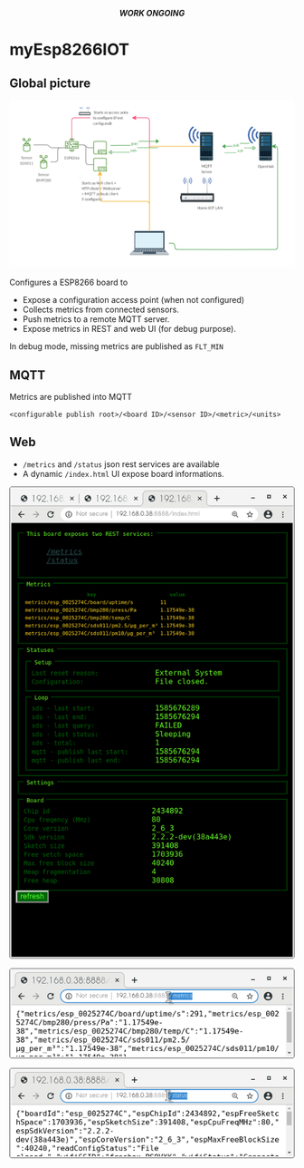 
<em><center>__WORK ONGOING__</center></em>

# myEsp8266IOT #
## Global picture ##

![global picture image](./doc/globalpicture.png "")

Configures a ESP8266 board to
* Expose a configuration access point (when not configured)
* Collects metrics from connected sensors.
* Push metrics to a remote MQTT server.
* Expose metrics in REST and web UI (for debug purpose).

In debug mode, missing metrics are published as ```FLT_MIN```

## MQTT ##
Metrics are published into MQTT
```
<configurable publish root>/<board ID>/<sensor ID>/<metric>/<units>
```
## Web ##
* ```/metrics``` and ```/status``` json rest services are available
* A dynamic ```/index.html``` UI expose board informations.

![index.html](./doc/indexhtml.png "")

![metrics rest service](./doc/metrics.png "")

![status rest service](./doc/status.png "")